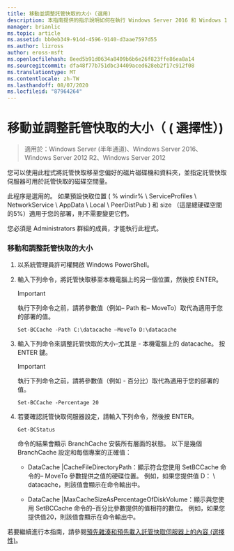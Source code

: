 ```yaml
---
title: 移動並調整託管快取的大小 (選用)
description: 本指南提供的指示說明如何在執行 Windows Server 2016 和 Windows 10 的電腦上，以託管快取模式部署 BranchCache。
manager: brianlic
ms.topic: article
ms.assetid: bb0eb349-914d-4596-9140-d3aae7597d55
ms.author: lizross
author: eross-msft
ms.openlocfilehash: 8eed5b91d0634a8409b6b6e26f823ffe86ea8a14
ms.sourcegitcommit: dfa48f77b751dbc34409aced628eb2f17c912f08
ms.translationtype: MT
ms.contentlocale: zh-TW
ms.lasthandoff: 08/07/2020
ms.locfileid: "87964264"
---
```

# <a name="move-and-resize-the-hosted-cache-optional"></a>移動並調整託管快取的大小（ \( 選擇性）\)

>適用於：Windows Server (半年通道)、Windows Server 2016、Windows Server 2012 R2、Windows Server 2012

您可以使用此程式將託管快取移至您偏好的磁片磁碟機和資料夾，並指定託管快取伺服器可用於託管快取的磁碟空間量。

此程序是選用的。 如果預設快取位置 \( % windir% \\ ServiceProfiles \\ NetworkService \\ AppData \\ Local \\ PeerDistPub \) 和 size （這是總硬碟空間的5%）適用于您的部署，則不需要變更它們。

您必須是 Administrators 群組的成員，才能執行此程式。

### <a name="to-move-and-resize-the-hosted-cache"></a>移動和調整託管快取的大小

1. 以系統管理員許可權開啟 Windows PowerShell。

2. 輸入下列命令，將託管快取移至本機電腦上的另一個位置，然後按 ENTER。

    > [!IMPORTANT]
    > 執行下列命令之前，請將參數值（例如– Path 和– MoveTo）取代為適用于您的部署的值。

    ```
    Set-BCCache -Path C:\datacache –MoveTo D:\datacache
    ```

3.  輸入下列命令來調整託管快取的大小–尤其是 \- 本機電腦上的 datacache。 按 ENTER 鍵。

    > [!IMPORTANT]
    > 執行下列命令之前，請將參數值（例如 \- 百分比）取代為適用于您的部署的值。

    ```
    Set-BCCache -Percentage 20
    ```

4.  若要確認託管快取伺服器設定，請輸入下列命令，然後按 ENTER。

    ```
    Get-BCStatus
    ```

    命令的結果會顯示 BranchCache 安裝所有層面的狀態。 以下是幾個 BranchCache 設定和每個專案的正確值：

    -   DataCache |CacheFileDirectoryPath：顯示符合您使用 SetBCCache 命令的– MoveTo 參數提供之值的硬碟位置。 例如，如果您提供值 D： \\ datacache，則該值會顯示在命令輸出中。

    -   DataCache |MaxCacheSizeAsPercentageOfDiskVolume：顯示與您使用 SetBCCache 命令的–百分比參數提供的值相符的數位。 例如，如果您提供值20，則該值會顯示在命令輸出中。

若要繼續進行本指南，請參閱[預先雜湊和預先載入託管快取伺服器上的內容 &#40;選擇性&#41;](7-Bc-Prehash-Preload.md)。